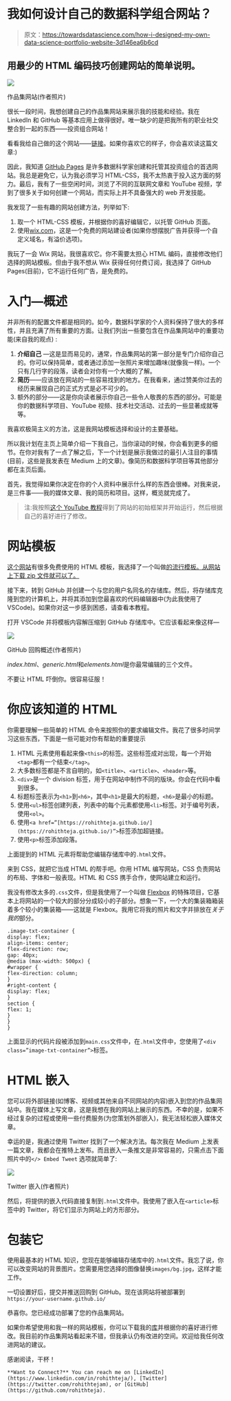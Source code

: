 # 我如何设计自己的数据科学组合网站？

> 原文：<https://towardsdatascience.com/how-i-designed-my-own-data-science-portfolio-website-3d146ea6b6cd>

## 用最少的 HTML 编码技巧创建网站的简单说明。

![](img/19f0f23cd73ba6b4d874d686f501d5dc.png)

作品集网站(作者照片)

很长一段时间，我想创建自己的作品集网站来展示我的技能和经验。我在 LinkedIn 和 GitHub 等基本应用上做得很好。唯一缺少的是把我所有的职业社交整合到一起的东西——投资组合网站！

看看我给自己做的这个网站——[链接](https://rohithteja.github.io/)。如果你喜欢它的样子，你会喜欢读这篇文章:)

因此，我知道 [GitHub Pages](https://pages.github.com/) 是许多数据科学家创建和托管其投资组合的首选网站。我总是避免它，认为我必须学习 HTML-CSS，我不太热衷于投入这方面的努力。最后，我有了一些空闲时间，浏览了不同的互联网文章和 YouTube 视频，学到了很多关于如何创建一个网站，而实际上并不具备强大的 web 开发技能。

我发现了一些有趣的网站创建方法，列举如下:

1.  取一个 HTML-CSS 模板，并根据你的喜好编辑它，以托管 GitHub 页面。
2.  使用[wix.com](https://www.wix.com/)，这是一个免费的网站建设者(如果你想摆脱广告并获得一个自定义域名，有溢价选项)。

我玩了一会 Wix 网站，我很喜欢它。你不需要太担心 HTML 编码，直接修改他们选择的网站模板。但由于我不想从 Wix 获得任何付费订阅，我选择了 GitHub Pages(目前)，它不运行任何广告，是免费的。

# 入门—概述

并非所有的配置文件都是相同的。如今，数据科学家的个人资料保持了很大的多样性，并且充满了所有重要的方面。让我们列出一些要包含在作品集网站中的重要功能(来自我的观点) :

1.  **介绍自己** —这是显而易见的，通常，作品集网站的第一部分是专门介绍你自己的。你可以保持简单，或者通过添加一张照片来增加趣味(就像我一样)。一个只有几行字的段落，读者会对你有一个大概的了解。
2.  **简历**——应该放在网站的一些容易找到的地方。在我看来，通过赞美你过去的经历来展现自己的正式方式是必不可少的。
3.  额外的部分——这是你向读者展示你自己一些令人敬畏的东西的部分。可能是你的数据科学项目、YouTube 视频、技术社交活动、过去的一些显著成就等等。

我喜欢极简主义的方法，这是我网站模板选择和设计的主要基础。

所以我计划在主页上简单介绍一下我自己，当你滚动的时候，你会看到更多的细节。在你对我有了一点了解之后，下一个计划是展示我做过的最引人注目的事情(目前，这些是我发表在 Medium 上的文章)。像简历和数据科学项目等其他部分都在主页后面。

首先，我觉得如果你决定在你的个人资料中展示什么样的东西会很棒。对我来说，是三件事——我的媒体文章、我的简历和项目。这样，概览就完成了。

> 注:我按照[这个 YouTube 教程](https://www.youtube.com/watch?v=u-RLu_8kwA0&t=689s&ab_channel=JoshuaFluke)得到了网站的初始框架并开始运行，然后根据自己的喜好进行了修改。

# 网站模板

[这个网站](https://html5up.net/)有很多免费使用的 HTML 模板，我选择了一个叫做[的流行模板。从网站上下载 zip 文件就可以了。](https://html5up.net/massively)

接下来，转到 GitHub 并创建一个与您的用户名同名的存储库。然后，将存储库克隆到您的计算机上，并将其添加到您最喜欢的代码编辑器中(为此我使用了 VSCode)。如果你对这一步感到困惑，请查看本教程。

打开 VSCode 并将模板内容解压缩到 GitHub 存储库中。它应该看起来像这样—

![](img/4dd30a4c66b4db3f163f46a923aaf4a3.png)

GitHub 回购概述(作者照片)

*index.html*、*generic.html*和*elements.html*是你最常编辑的三个文件。

不要让 HTML 吓倒你。很容易征服！

# 你应该知道的 HTML

你需要理解一些简单的 HTML 命令来按照你的要求编辑文件。我花了很多时间学习这些东西，下面是一些可能对你有帮助的重要提示

1.  HTML 元素使用看起来像`<this>`的标签。这些标签成对出现，每一个开始`<tag>`都有一个结束`</tag>`。
2.  大多数标签都是不言自明的，如`<title>`、`<article>`、`<header>`等。
3.  `<div>`是一个 division 标签，用于在网站中制作不同的版块。你会在代码中看到很多。
4.  标题标签表示为`<h1>`到`<h6>`，其中`<h1>`是最大的标题，`<h6>`是最小的标题。
5.  使用`<ul>`标签创建列表，列表中的每个元素都使用`<li>`标签。对于编号列表，使用`<ol>`。
6.  使用`<a href=”[https://rohithteja.github.io/](https://rohithteja.github.io/)”>`标签添加超链接。
7.  使用`<p>`标签添加段落。

上面提到的 HTML 元素将帮助您编辑存储库中的`.html`文件。

来到 CSS，就把它当成 HTML 的帮手吧。你用 HTML 编写网站，CSS 负责网站的布局、字体和一般表现。HTML 和 CSS 携手合作，使网站建立和运行。

我没有修改太多的`.css`文件，但是我使用了一个叫做 [Flexbox](https://css-tricks.com/snippets/css/a-guide-to-flexbox/) 的特殊项目，它基本上将网站的一个较大的部分分成较小的子部分。想象一下，一个大的集装箱箱装着多个较小的集装箱——这就是 Flexbox。我用它将我的照片和文字并排放在*关于我的*部分。

```
.image-txt-container {
display: flex;
align-items: center;
flex-direction: row;
gap: 40px;
@media (max-width: 500px) {
#wrapper {
flex-direction: column;
}
#right-content {
display: flex;
}
section {
flex: 1;
}
}
}
```

上面显示的代码片段被添加到`main.css`文件中，在`.html`文件中，您使用了`<div class=”image-txt-container”>`标签。

# HTML 嵌入

您可以将外部链接(如博客、视频或其他来自不同网站的内容)嵌入到您的作品集网站中。我在媒体上写文章，这是我想在我的网站上展示的东西。不幸的是，如果不经过复杂的过程或使用一些付费服务(为您策划外部嵌入)，我无法轻松嵌入媒体文章。

幸运的是，我通过使用 Twitter 找到了一个解决方法。每次我在 Medium 上发表一篇文章，我都会在推特上发布。而且嵌入一条推文是非常容易的，只需点击下面照片中的`</> Embed Tweet` 选项就简单了:

![](img/3cd0b9d17b94b71fe4b1adf18de00a6e.png)

Twitter 嵌入(作者照片)

然后，将提供的嵌入代码直接复制到`.html`文件中。我使用了嵌入在`<article>`标签中的 Twitter，将它们显示为网站上的方形部分。

# 包装它

使用最基本的 HTML 知识，您现在能够编辑存储库中的`.html`文件。我忘了说，你可以改变网站的背景图片。您需要用您选择的图像替换`images/bg.jpg`，这样才能工作。

一切设置好后，提交并推送回购到 GitHub。现在该网站将被部署到`https://your-username.github.io/`

恭喜你。您已经成功部署了您的作品集网站。

如果你希望使用和我一样的网站模板，你可以下载我的[库](https://github.com/rohithteja/rohithteja.github.io)并根据你的喜好进行修改。我目前的作品集网站看起来不错，但我承认仍有改进的空间。欢迎给我任何改进网站的建议。

感谢阅读，干杯！

```
**Want to Connect?** You can reach me on [LinkedIn](https://www.linkedin.com/in/rohithteja/), [Twitter](https://twitter.com/rohithtejam), or [GitHub](https://github.com/rohithteja).
```
